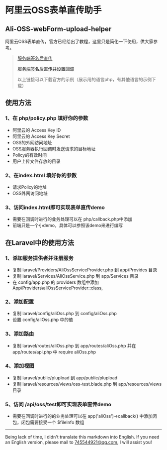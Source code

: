 阿里云OSS表单直传助手
====================
Ali-OSS-webForm-upload-helper
---------------------

阿里云OSS表单直传，官方已经给出了教程，这里只是简化一下使用，供大家参考。

>[服务端签名后直传](https://help.aliyun.com/document_detail/31926.html?spm=5176.doc31923.6.631.ryqFP3)
>
>[服务端签名后直传并设置回调](https://help.aliyun.com/document_detail/31927.html?spm=5176.doc31926.6.632.JDVfto)
>
>以上链接可以下载官方的示例（展示用的语言php，有其他语言的示例下载）

使用方法
-----------------------
### 1、在 php/policy.php 填好你的参数
* 阿里云的 Access Key ID
* 阿里云的 Access Key Secret
* OSS的外网访问地址
* OSS服务器执行回调时发送请求的目标地址
* Policy的有效时间
* 用户上传文件存放的目录
### 2、在index.html 填好你的参数
* 请求Policy的地址
* OSS外网访问地址
### 3、访问index.html即可实现表单直传demo
* 需要在回调时进行的业务处理可以在 php/callback.php中添加
* 前端只是一个小demo，具体可以参照该demo来进行编写

在Laravel中的使用方法
--------------------
### 1、添加服务提供者并注册服务
* 复制 laravel/Providers/AliOssServiceProvider.php 到 app/Provides 目录
* 复制 laravel/Services/AliOssService.php 到 app/Services 目录
* 在 config/app.php 的 providers 数组中添加 App\Providers\aliOssServiceProvider::class,
### 2、添加配置
* 复制 laravel/config/aliOss.php 到 config/aliOss.php
* 设置 config/aliOss.php 中的值
### 3、添加路由
* 复制 laravel/routes/aliOss.php 到 app/routes/aliOss.php 并在 app/routes/api.php 中 require aliOss.php
### 4、添加视图
* 复制 laravel/public/plupload 到 app/public/plupload
* 复制 laravel/resources/views/oss-test.blade.php 到 app/resources/views 目录
### 5、访问 /api/oss/test即可实现表单直传demo
* 需要在回调时进行的的业务处理可以在 app('aliOss')->callback() 中添加闭包，闭包需要接受一个 $fileInfo 数组

---------------------
Being lack of time, I didn't translate this markdown into English. If you need an English version, please mail to 745544921@qq.com, I will assist you!
